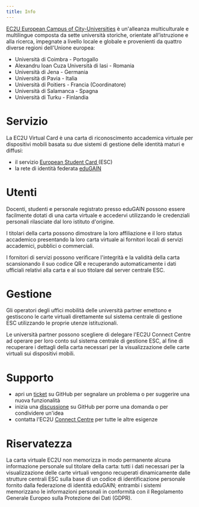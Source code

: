 ```yaml
---
title: Info
---
```


[EC2U European Campus of City-Universities](https://www.ec2u.eu/) è un'alleanza multiculturale e multilingue composta da
sette università storiche, orientate all’istruzione e alla ricerca, impegnate a livello locale e globale e provenienti da
quattro diverse regioni dell'Unione europea:

- Università di Coimbra - Portogallo
- Alexandru Ioan Cuza Università di Iasi - Romania
- Università di Jena - Germania
- Università di Pavia - Italia
- Università di Poitiers - Francia (Coordinatore)
- Università di Salamanca - Spagna
- Università di Turku - Finlandia

# Servizio

La EC2U Virtual Card è una carta di riconoscimento accademica virtuale per dispositivi mobili basata su due sistemi di
gestione delle identità maturi e diffusi:

- il servizio [European Student Card ](https://europeanstudentcard.eu/)(ESC)
- la rete di identità federata [eduGAIN](https://edugain.org/)

# Utenti

Docenti, studenti e personale registrato presso eduGAIN possono essere facilmente dotati di una carta virtuale e
accedervi utilizzando le credenziali personali rilasciate dal loro istituto d'origine.

I titolari della carta possono dimostrare la loro affiliazione e il loro status accademico presentando la loro carta
virtuale ai fornitori locali di servizi accademici, pubblici o commerciali.

I fornitori di servizi possono verificare l'integrità e la validità della carta scansionando il suo codice QR e
recuperando automaticamente i dati ufficiali relativi alla carta e al suo titolare dal server centrale ESC.

# Gestione

Gli operatori degli uffici mobilità delle università partner emettono e gestiscono le carte virtuali direttamente sul
sistema centrale di gestione ESC utilizzando le proprie utenze istituzionali.

Le università partner possono scegliere di delegare l'EC2U Connect Centre ad operare per loro conto sul sistema centrale
di gestione ESC, al fine di recuperare i dettagli della carta necessari per la visualizzazione delle carte virtuali sui
dispositivi mobili.

# Supporto

- apri un [ticket](https://github.com/ec2u/card/issues) su GitHub per segnalare un problema o per suggerire una nuova
  funzionalità
- inizia una [discussione](https://github.com/ec2u/card/discussions) su GitHub per porre una domanda o per condividere
  un'idea
- contatta l'EC2U [Connect Centre](mailto:cc@ml.ec2u.eu) per tutte le altre esigenze

# Riservatezza

La carta virtuale EC2U non memorizza in modo permanente alcuna informazione personale sul titolare della carta: tutti i
dati necessari per la visualizzazione delle carte virtuali vengono recuperati dinamicamente dalle strutture centrali ESC
sulla base di un codice di identificazione personale fornito dalla federazione di identità eduGAIN; entrambi i sistemi
memorizzano le informazioni personali in conformità con il Regolamento Generale Europeo sulla Protezione dei Dati (GDPR).